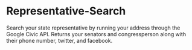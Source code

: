 # Representative-Search
Search your state representative by running your address through the Google Civic API. Returns your senators and congressperson along with their phone number, twitter, and facebook.
